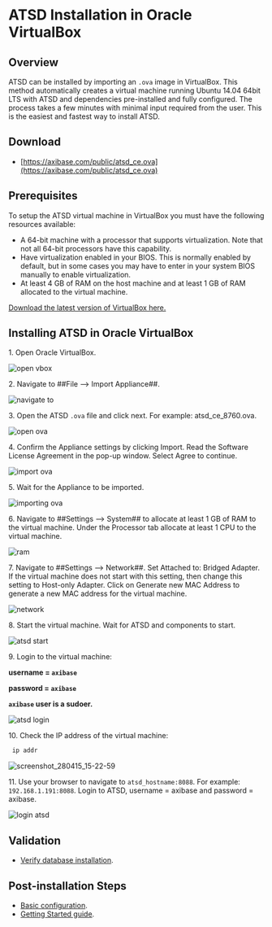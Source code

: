 # ATSD Installation in Oracle VirtualBox

## Overview

ATSD can be installed by importing an `.ova` image in VirtualBox. This
method automatically creates a virtual machine running Ubuntu 14.04
64bit LTS with ATSD and dependencies pre-installed and fully configured.
The process takes a few minutes with minimal input required from the
user. This is the easiest and fastest way to install ATSD.

## Download

* [https://axibase.com/public/atsd_ce.ova](https://axibase.com/public/atsd_ce.ova)

## Prerequisites

To setup the ATSD virtual machine in VirtualBox you must have the
following resources available:

-   A 64-bit machine with a processor that supports virtualization. Note
    that not all 64-bit processors have this capability.
-   Have virtualization enabled in your BIOS. This is normally enabled
    by default, but in some cases you may have to enter in your system BIOS
    manually to enable virtualization.
-   At least 4 GB of RAM on the host machine and at least 1 GB of RAM
    allocated to the virtual machine.

[Download the latest version of VirtualBox
here.](https://www.virtualbox.org/wiki/Downloads)

## Installing ATSD in Oracle VirtualBox

​1. Open Oracle VirtualBox.

![](images/open-vbox.png "open vbox")

​2. Navigate to ##File –\> Import Appliance##.

![](images/navigate-to.png "navigate to")

​3. Open the ATSD `.ova` file and click next. For example:
atsd\_ce\_8760.ova.

![](images/open-ova1.png "open ova")

​4. Confirm the Appliance settings by clicking Import. Read the Software
License Agreement in the pop-up window. Select Agree to continue.

![](images/import-ova1.png "import ova")

​5. Wait for the Appliance to be imported.

![](images/importing-ova.png "importing ova")

​6. Navigate to ##Settings –\> System## to allocate at least 1 GB of RAM to
the virtual machine. Under the Processor tab allocate at least 1 CPU to
the virtual machine.

![](images/ram.png "ram")

​7. Navigate to ##Settings –\> Network##. Set Attached to: Bridged Adapter.
If the virtual machine does not start with this setting, then change
this setting to Host-only Adapter. Click on Generate new MAC Address to
generate a new MAC address for the virtual machine.

![](images/network-e1428917172451.png "network")

​8. Start the virtual machine. Wait for ATSD and components to start.

![](images/atsd-start.png "atsd start")

​9. Login to the virtual machine:

**username = `axibase`**

**password = `axibase`**

**`axibase` user is a sudoer.**

![](images/atsd-login.png "atsd login")

​10. Check the IP address of the virtual machine:

```sh
 ip addr                                                                  
```

![](images/screenshot_280415_15-22-59.png "screenshot_280415_15-22-59")

​11. Use your browser to navigate to `atsd_hostname:8088`. For example:
`192.168.1.191:8088`. Login to ATSD, username = axibase and password =
axibase.

![](images/login-atsd.png "login atsd")


## Validation

* [Verify database installation](verifying-installation.md).

## Post-installation Steps

* [Basic configuration](post-installation.md).
* [Getting Started guide](/tutorials/getting-started.md).

